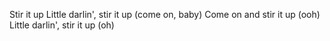 Stir it up
Little darlin', stir it up (come on, baby)
Come on and stir it up (ooh)
Little darlin', stir it up (oh)